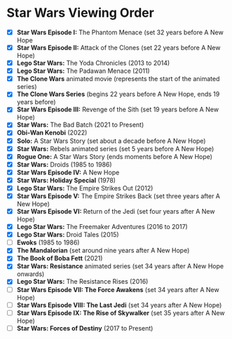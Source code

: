 # Star Wars Viewing Order #

- [x] **Star Wars Episode I:** The Phantom Menace (set 32 years before A New Hope
- [x] **Star Wars Episode II:** Attack of the Clones (set 22 years before A New Hope)
- [x] **Lego Star Wars:** The Yoda Chronicles (2013 to 2014)
- [x] **Lego Star Wars:** The Padawan Menace (2011)
- [x] **The Clone Wars** animated movie (represents the start of the animated series)
- [x] **The Clone Wars Series** (begins 22 years before A New Hope, ends 19 years before)
- [x] **Star Wars Episode III:** Revenge of the Sith (set 19 years before A New Hope)
- [x] **Star Wars:** The Bad Batch (2021 to Present)
- [x] **Obi-Wan Kenobi** (2022)
- [x] **Solo:** A Star Wars Story (set about a decade before A New Hope)
- [x] **Star Wars:** Rebels animated series (set 5 years before A New Hope)
- [x] **Rogue One:** A Star Wars Story (ends moments before A New Hope)
- [x] **Star Wars:** Droids (1985 to 1986)
- [x] **Star Wars Episode IV:** A New Hope
- [x] **Star Wars: Holiday Special** (1978)
- [x] **Lego Star Wars:** The Empire Strikes Out (2012)
- [x] **Star Wars Episode V:** The Empire Strikes Back (set three years after A New Hope)
- [x] **Star Wars Episode VI:** Return of the Jedi (set four years after A New Hope)
- [x] **Lego Star Wars:** The Freemaker Adventures (2016 to 2017)
- [x] **Lego Star Wars:** Droid Tales (2015)
- [ ] **Ewoks** (1985 to 1986)
- [x] **The Mandalorian** (set around nine years after A New Hope)
- [x] **The Book of Boba Fett** (2021)
- [x] **Star Wars: Resistance** animated series (set 34 years after A New Hope onwards)
- [x] **Lego Star Wars:** The Resistance Rises (2016)
- [ ] **Star Wars Episode VII: The Force Awakens** (set 34 years after A New Hope)
- [ ] **Star Wars Episode VIII: The Last Jedi** (set 34 years after A New Hope)
- [ ] **Star Wars Episode IX: The Rise of Skywalker** (set 35 years after A New Hope)
- [ ] **Star Wars: Forces of Destiny** (2017 to Present)
